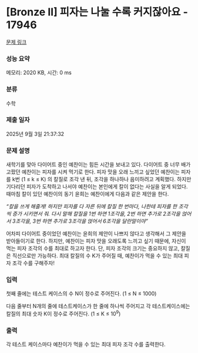 # [Bronze II] 피자는 나눌 수록 커지잖아요 - 17946 

[문제 링크](https://www.acmicpc.net/problem/17946) 

### 성능 요약

메모리: 2020 KB, 시간: 0 ms

### 분류

수학

### 제출 일자

2025년 9월 3일 21:37:32

### 문제 설명

<p>새학기를 맞아 다이어트 중인 예찬이는 힘든 시간을 보내고 있다. 다이어트 중 너무 배가 고팠던 예찬이는 피자를 시켜 먹기로 한다. 피자 맛을 오래 느끼고 싶었던 예찬이는 피자를 k번 (1 ≤ k ≤ K) 의 칼질로 조각 낸 뒤, 조각을 하나하나 음미하려고 계획했다. 하지만 기다리던 피자가 도착하고 나서야 예찬이는 본인에게 칼이 없다는 사실을 알게 되었다. 때마침 칼이 있던 예찬이의 동기 윤희는 예찬이에게 다음과 같은 제안을 한다. </p>

<p><em>“칼을 쓰게 해줄게! 하지만 피자를 다 자른 뒤에 칼질 한 번마다, 나한테 피자를 한 조각씩 증가 시키면서 줘. 다시 말해 칼질을 1번 하면 1조각을, 2번 하면 추가로 2조각을 얹어서 3조각을, 3번 하면 추가로 3조각을 얹어서 6조각을 달란말이야”</em></p>

<p>어차피 다이어트 중이었던 예찬이는 윤희의 제안이 나쁘지 않다고 생각해서 그 제안을 받아들이기로 한다. 하지만, 예찬이는 피자 맛을 오래도록 느끼고 싶기 때문에, 자신이 먹는 피자 조각의 수를 최대로 하고자 한다. 단, 피자 조각의 크기는 중요하지 않고, 칼질은 직선으로만 가능하다. 최대 칼질의 수 K가 주어질 때, 예찬이가 먹을 수 있는 최대 피자 조각 수를 구해주자!</p>

### 입력 

 <p>첫째 줄에는 테스트 케이스의 수 N이 정수로 주어진다. (1 ≤ N ≤ 1000)</p>

<p>다음 줄부터 N개의 줄에 테스트케이스가 한 줄에 하나씩 주어지고 각 테스트케이스에는 칼질의 최대 숫자 K이 정수로 주어진다. (1 ≤ K ≤ 10<sup>9</sup>)</p>

### 출력 

 <p>각 테스트 케이스마다 예찬이가 먹을 수 있는 최대 피자 조각 수를 출력한다.</p>

